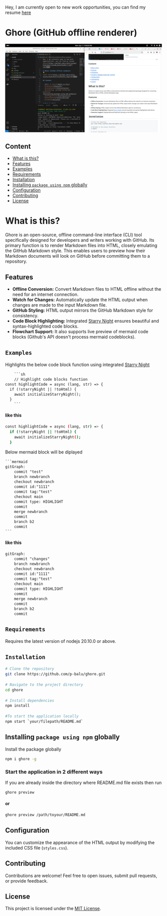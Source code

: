 Hey, I am currently open to new work opportunities, you can find my resume [here](https://github.com/p-balu/resume/blob/main/resume_balachander-4.pdf?raw=true)

# Ghore (GitHub offline renderer)

![alt text](https://github.com/p-balu/assets/blob/main/Screenshot1.png?raw=true)

## Content

- [What is this?](#what-is-this)
- [Features](#features)
- [Examples](#examples)
- [Requirements](#requirements)
- [Installation](#installation)
- [Installing `package using npm` globally](#installing-package-using-npm-globally)
- [Configuration](#configuration)
- [Contributing](#contributing)
- [License](#license)

# What is this?

Ghore is an open-source, offline command-line interface (CLI) tool specifically designed for developers and writers working with GitHub. Its primary function is to render Markdown files into HTML, closely emulating the GitHub Markdown style. This enables users to preview how their Markdown documents will look on GitHub before committing them to a repository.

## Features

- **Offline Conversion:** Convert Markdown files to HTML offline without the need for an internet connection.
- **Watch for Changes:** Automatically update the HTML output when changes are made to the input Markdown file.
- **GitHub Styling:** HTML output mirrors the GitHub Markdown style for consistency.
- **Code Block Highlighting:** Integrated [Starry Night](https://github.com/your-username/starry-night) ensures beautiful and syntax-highlighted code blocks.
- **Flowchart Support:** It also supports live preview of mermaid code blocks (Github's API doesn't process mermaid codeblocks).

## `Examples`

Highlights the below code block function using integrated [Starry Night](https://github.com/your-username/starry-night)

````code
    ```sh
    // Highlight code blocks function
const highlightCode = async (lang, str) => {
  if (!starryNight || !toHtml) {
    await initializeStarryNight();
  }
    ```
````

#### like this

```sh
const highlightCode = async (lang, str) => {
  if (!starryNight || !toHtml) {
    await initializeStarryNight();
  }
```

Below mermaid block will be diplayed

````code
```mermaid
gitGraph:
    commit "test"
    branch newbranch
    checkout newbranch
    commit id:"1111"
    commit tag:"test"
    checkout main
    commit type: HIGHLIGHT
    commit
    merge newbranch
    commit
    branch b2
    commit
```
````

#### like this

```mermaid
gitGraph:
    commit "changes"
    branch newbranch
    checkout newbranch
    commit id:"1111"
    commit tag:"test"
    checkout main
    commit type: HIGHLIGHT
    commit
    merge newbranch
    commit
    branch b2
    commit
```

## `Requirements`

Requires the latest version of nodejs 20.10.0 or above.

## `Installation`

```bash
# Clone the repository
git clone https://github.com/p-balu/ghore.git

# Navigate to the project directory
cd ghore

# Install dependencies
npm install

#To start the application locally
npm start `your/filepath/README.md`
```

## Installing `package using npm` globally

Install the package globally

```sh
npm i ghore -g
```

### Start the application in 2 different ways

If you are already inside the directory where README.md file exists then run

```bash
ghore preview
```

#### or

```sh
ghore preview /path/toyour/README.md
```

## Configuration

You can customize the appearance of the HTML output by modifying the included CSS file (`styles.css`).

## Contributing

Contributions are welcome! Feel free to open issues, submit pull requests, or provide feedback.

## License

This project is licensed under the [MIT License](LICENSE).
